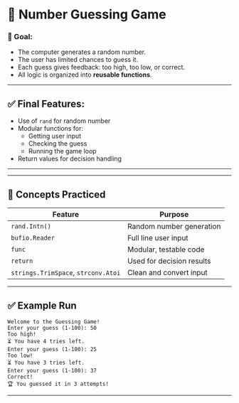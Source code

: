 # 🧩 Number Guessing Game

### 🎯 Goal:
- The computer generates a random number.
- The user has limited chances to guess it.
- Each guess gives feedback: too high, too low, or correct.
- All logic is organized into **reusable functions**.

---

## ✅ Final Features:
- Use of `rand` for random number
- Modular functions for:
  - Getting user input
  - Checking the guess
  - Running the game loop
- Return values for decision handling

---

---

## 🔎 Concepts Practiced

| Feature         | Purpose                        |
|----------------|---------------------------------|
| `rand.Intn()`   | Random number generation        |
| `bufio.Reader`  | Full line user input            |
| `func`          | Modular, testable code          |
| `return`        | Used for decision results       |
| `strings.TrimSpace`, `strconv.Atoi` | Clean and convert input |

---

## ✅ Example Run

```
Welcome to the Guessing Game!
Enter your guess (1-100): 50
Too high!
⏳ You have 4 tries left.
Enter your guess (1-100): 25
Too low!
⏳ You have 3 tries left.
Enter your guess (1-100): 37
Correct!
🏆 You guessed it in 3 attempts!
```

---


